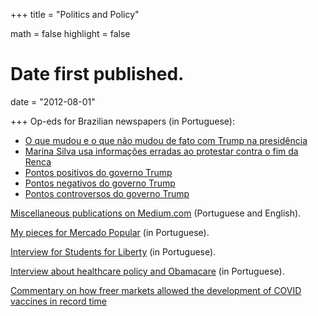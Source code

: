 +++
title = "Politics and Policy"

math = false
highlight = false

# Date first published.
date = "2012-08-01"

+++
Op-eds for Brazilian newspapers (in Portuguese):

  * [O que mudou e o que não mudou de fato com Trump na presidência](http://www.gazetadopovo.com.br/ideias/o-que-mudou-e-o-que-nao-mudou-de-fato-com-trump-na-presidencia-5ozilv7vn3ql9pnhko231h16x)
  * [Marina Silva usa informações erradas ao protestar contra o fim da Renca](https://www.poder360.com.br/opiniao/brasil/marina-silva-usa-informacoes-erradas-ao-protestar-contra-o-fim-da-renca/)
  * [Pontos positivos do governo Trump](https://ideiasradicais.com.br/pontos-positivos-governo-trump/)
  * [Pontos negativos do governo Trump](https://ideiasradicais.com.br/pontos-negativos-governo-trump/)
  * [Pontos controversos do governo Trump](https://ideiasradicais.com.br/governo-donald-trump/)


[Miscellaneous publications on Medium.com](https://medium.com/@davilyra) (Portuguese and English).


[My pieces for Mercado Popular](http://mercadopopular.org/davilyra/) (in Portuguese).

[Interview for Students for Liberty](https://www.studentsforliberty.org/entrevista-saude-davi-lyra-leite) (in Portuguese).

[Interview about healthcare policy and Obamacare](https://soundcloud.com/user-297005397-731604756/o-obamacare-e-o-mercado-de-saude-com-davi-lyra-leite) (in Portuguese).

[Commentary on how freer markets allowed the development of COVID vaccines in record time](https://outline.com/4TWweF)
